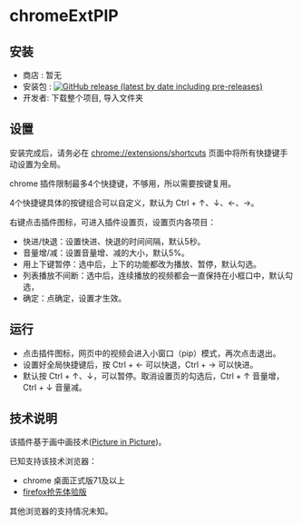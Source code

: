 # chromeExtPIP

## 安装
- 商店 : 暂无
- 安装包 : [![GitHub release (latest by date including pre-releases)](https://img.shields.io/github/v/release/c4rO-0/chromeExtPIP?include_prereleases&style=flat-square)](https://github.com/c4rO-0/chromeExtPIP/releases/latest)
- 开发者: 下载整个项目, 导入文件夹

## 设置
安装完成后，请务必在 [chrome://extensions/shortcuts](chrome://extensions/shortcuts) 页面中将所有快捷键手动设置为全局。

chrome 插件限制最多4个快捷键，不够用，所以需要按键复用。

4个快捷键具体的按键组合可以自定义，默认为 Ctrl + ↑、↓、←、→。

右键点击插件图标，可进入插件设置页，设置页内各项目：
* 快进/快退：设置快进、快退的时间间隔，默认5秒。
* 音量增/减：设置音量增、减的大小，默认5%。
* 用上下键暂停：选中后，上下的功能都改为播放、暂停，默认勾选。
* 列表播放不间断：选中后，连续播放的视频都会一直保持在小框口中，默认勾选，
* 确定：点确定，设置才生效。

## 运行
* 点击插件图标，网页中的视频会进入小窗口（pip）模式，再次点击退出。
* 设置好全局快捷键后，按 Ctrl + ← 可以快退，Ctrl + → 可以快进。
* 默认按 Ctrl + ↑、↓，可以暂停。取消设置页的勾选后，Ctrl + ↑ 音量增，Ctrl + ↓ 音量减。

## 技术说明
该插件基于画中画技术([Picture in Picture](https://w3c.github.io/picture-in-picture/))。

已知支持该技术浏览器：
- chrome 桌面正式版71及以上
- [firefox抢先体验版](https://support.mozilla.org/en-US/kb/about-picture-picture-firefox)

其他浏览器的支持情况未知。
